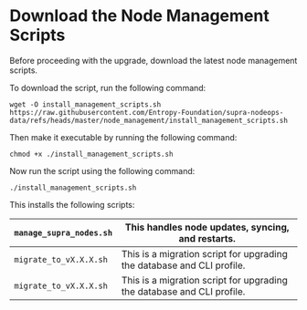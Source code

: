 # Download the Node Management Scripts

Before proceeding with the upgrade, download the latest node management scripts.

To download the script, run the following command:

```
wget -O install_management_scripts.sh https://raw.githubusercontent.com/Entropy-Foundation/supra-nodeops-data/refs/heads/master/node_management/install_management_scripts.sh
```

Then make it executable by running the following command:

```
chmod +x ./install_management_scripts.sh
```

Now run the script using the following command:

```
./install_management_scripts.sh
```

This installs the following scripts:

| `manage_supra_nodes.sh` | This handles node updates, syncing, and restarts.                      |
| ----------------------- | ---------------------------------------------------------------------- |
| `migrate_to_vX.X.X.sh`  | This is a migration script for upgrading the database and CLI profile. |
| `migrate_to_vX.X.X.sh`  | This is a migration script for upgrading the database and CLI profile. |

